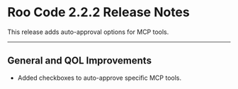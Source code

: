 # Roo Code 2.2.2 Release Notes

This release adds auto-approval options for MCP tools.

---

## General and QOL Improvements

*   Added checkboxes to auto-approve specific MCP tools.